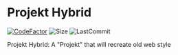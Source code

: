 # Projekt Hybrid

[![CodeFactor](https://www.codefactor.io/repository/github/teamxero/projekthybrid/badge)](https://www.codefactor.io/repository/github/teamxero/projekthybrid) ![Size](https://img.shields.io/github/repo-size/TeamXero/ProjektHybrid) ![LastCommit](https://img.shields.io/github/last-commit/TeamXero/ProjektHybrid)

Projekt Hybrid: A "Projekt" that will recreate old web style
